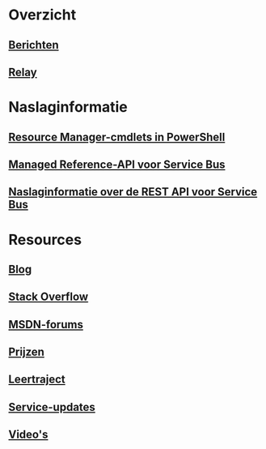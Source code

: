 # Overzicht
## [Berichten](/azure/service-bus-messaging)
## [Relay](/azure/service-bus-relay)
# Naslaginformatie
## [Resource Manager-cmdlets in PowerShell](/powershell/resourcemanager)
## [Managed Reference-API voor Service Bus](/dotnet/api/) 
## [Naslaginformatie over de REST API voor Service Bus](/rest/api/servicebus) 
# Resources
## [Blog](https://blogs.msdn.microsoft.com/servicebus/)
## [Stack Overflow](http://stackoverflow.com/questions/tagged/servicebus)
## [MSDN-forums](https://social.msdn.microsoft.com/forums/en-US/home?forum=servbus)
## [Prijzen](https://azure.microsoft.com/pricing/details/service-bus/)
## [Leertraject](https://azure.microsoft.com/documentation/learning-paths/service-bus/)
## [Service-updates](https://azure.microsoft.com/updates/?product=service-bus)
## [Video's](https://azure.microsoft.com/documentation/videos/index/?services=service-bus)


<!--HONumber=Feb17_HO2-->


